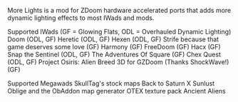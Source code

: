 More Lights is a mod for ZDoom hardware accelerated ports that adds more dynamic lighting effects to most IWads and mods.

Supported IWads (GF = Glowing Flats, ODL = Overhauled Dynamic Lighting)
Doom (ODL, GF)
Heretic (ODL, GF)
Hexen (ODL, GF)
Strife because that game deserves some love (GF)
Harmony (GF)
FreeDoom (GF)
Hacx (GF)
Snap the Sentinel (ODL, GF)
The Adventures Of Square (GF)
Chex Quest (ODL, GF)
Project Osiris: Alien Breed 3D for GZDoom (Thanks ShockWave!) (GF)

Supported Megawads
SkullTag's stock maps
Back to Saturn X
Sunlust
Oblige and the ObAddon map generator
OTEX texture pack
Ancient Aliens
